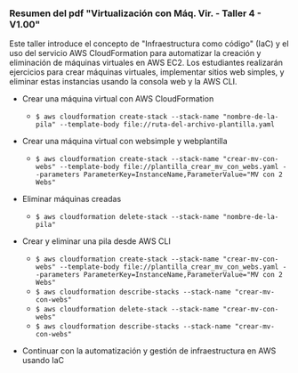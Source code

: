 ### Resumen del pdf "Virtualización con Máq. Vir. - Taller 4 - V1.00"

Este taller introduce el concepto de "Infraestructura como código" (IaC) y el uso del servicio AWS CloudFormation para automatizar la creación y eliminación de máquinas virtuales en AWS EC2. Los estudiantes realizarán ejercicios para crear máquinas virtuales, implementar sitios web simples, y eliminar estas instancias usando la consola web y la AWS CLI.

- Crear una máquina virtual con AWS CloudFormation
  - `$ aws cloudformation create-stack --stack-name "nombre-de-la-pila" --template-body file://ruta-del-archivo-plantilla.yaml`

- Crear una máquina virtual con websimple y webplantilla
  - `$ aws cloudformation create-stack --stack-name "crear-mv-con-webs" --template-body file://plantilla_crear_mv_con_webs.yaml --parameters ParameterKey=InstanceName,ParameterValue="MV con 2 Webs"`

- Eliminar máquinas creadas
  - `$ aws cloudformation delete-stack --stack-name "nombre-de-la-pila"`

- Crear y eliminar una pila desde AWS CLI
  - `$ aws cloudformation create-stack --stack-name "crear-mv-con-webs" --template-body file://plantilla_crear_mv_con_webs.yaml --parameters ParameterKey=InstanceName,ParameterValue="MV con 2 Webs"`
  - `$ aws cloudformation describe-stacks --stack-name "crear-mv-con-webs"`
  - `$ aws cloudformation delete-stack --stack-name "crear-mv-con-webs"`
  - `$ aws cloudformation describe-stacks --stack-name "crear-mv-con-webs"`

- Continuar con la automatización y gestión de infraestructura en AWS usando IaC
